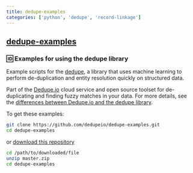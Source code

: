 ```yaml
---
title: dedupe-examples
categories: ['python', 'dedupe', 'record-linkage']
---
```

## [dedupe-examples](https://github.com/dedupeio/dedupe-examples)

### :id: Examples for using the dedupe library


Example scripts for the [dedupe](https://github.com/dedupeio/dedupe), a library that uses machine learning to perform de-duplication and entity resolution quickly on structured data.

Part of the [Dedupe.io](https://dedupe.io/) cloud service and open source toolset for de-duplicating and finding fuzzy matches in your data. For more details, see the [differences between Dedupe.io and the dedupe library](https://dedupe.io/documentation/should-i-use-dedupeio-or-the-dedupe-python-library.html).

To get these examples:
```bash
git clone https://github.com/dedupeio/dedupe-examples.git
cd dedupe-examples
```

or [download this repository](https://github.com/dedupeio/dedupe-examples/archive/master.zip)

```bash
cd /path/to/downloaded/file
unzip master.zip
cd dedupe-examples
```
